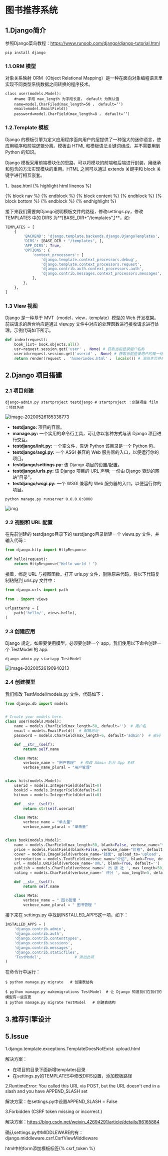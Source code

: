 # 图书推荐系统

## 1.Django简介

参照Django菜鸟教程：https://www.runoob.com/django/django-tutorial.html

```shell
pip install django
```

### 1.1.ORM 模型

对象关系映射 ORM（Object Relational Mapping）是一种在面向对象编程语言里实现不同类型系统数据之间转换的程序技术。

```
class user(models.Model):
    #name 字段 max_length 为字段长度， default 为默认值
    name=model.CharFiled(max_length=50 ， default=‘‘)
    email=model.EmailField()
    password=model.CharField(max_length=8 ， default=‘‘)
```

### 1.2.Template 模板

Django 的模板引擎为定义应用程序面向用户的层提供了一种强大的迷你语言，使应用程序和前端逻辑分离。模板由 HTML 和模板语法关键词组成，并不需要用到 Python 的知识。

Django 模板采用前端模块化的思路，可以将模块的前端和后端进行封装，用继承和包含的方法实现模块的重用。HTML 之间可以通过 extends 关键字和 block 关键字进行相互嵌套。

1．base.html
{% highlight html linenos %}
<!DOCTYPE html>
<head>
<meta charset="UTF-8">
<title>demo</title>
</head>
<body>
<!— 头部导航区域 -->
{% block nav %}
{% endblock %}
<!— 中部内容区域 -->
{% block content %}
{% endblock %}
<!— 底部区域 -->
{% block bottom %}
{% endblock %}
</body>
</html>
{% endhighlight %}

接下来我们需要向Django说明模板文件的路径，修改settings.py，修改 TEMPLATES 中的 DIRS 为**[BASE_DIR+"/templates",]**，如:

```python
TEMPLATES = [
    {
        'BACKEND': 'django.template.backends.django.DjangoTemplates',
        'DIRS': [BASE_DIR + "/templates", ],
        'APP_DIRS': True,
        'OPTIONS': {
            'context_processors': [
                'django.template.context_processors.debug',
                'django.template.context_processors.request',
                'django.contrib.auth.context_processors.auth',
                'django.contrib.messages.context_processors.messages',
            ],
        },
    },
]
```

### 1.3 View 视图

Django 是一种基于 MVT（model，view，template）模型的 Web 开发框架。前端请求的后台响应是通过 view.py 文件中对应的处理函数进行接收请求进行处理。示例代码如下所示。

```python
def index(request):
    book_list= book.objects.all()
    usr=request.session.get('user' ， None) # 获取当前登录用户名称
    userid=request.session.get('userid' ， None) # 获取当前登录用户的唯一标识 id
    return render(request ， 'home/index.html' ， locals()) # 渲染主页并向模板传递数据
```

## 2.Django 项目搭建

### 2.1 项目创建

```shell
django-admin.py startproject testdjango # startproject ：创建项目 film ：项目名称
```

![image-20200526185338773](images/image-20200526185338773.png)

- **testdjango:** 项目的容器。
- **manage.py:** 一个实用的命令行工具，可让你以各种方式与该 Django 项目进行交互。
- **testdjango/__init__.py:** 一个空文件，告诉 Python 该目录是一个 Python 包。
- **testdjango/asgi.py:** 一个 ASGI 兼容的 Web 服务器的入口，以便运行你的项目。
- **testdjango/settings.py:** 该 Django 项目的设置/配置。
- **testdjango/urls.py:** 该 Django 项目的 URL 声明; 一份由 Django 驱动的网站"目录"。
- **testdjango/wsgi.py:** 一个 WSGI 兼容的 Web 服务器的入口，以便运行你的项目。

```shell
python manage.py runserver 0.0.0.0:8000
```

![img](images/225A52EA-25EF-4BF1-AA5A-B91490CBF26D.jpg)

### 2.2 视图和 URL 配置

在先前创建的 testdjango目录下的 testdjango目录新建一个 views.py 文件，并输入代码：

```python
from django.http import HttpResponse
 
def hello(request):
    return HttpResponse("Hello world ! ")
```

接着，绑定 URL 与视图函数。打开 urls.py 文件，删除原来代码，将以下代码复制粘贴到 urls.py 文件中：

```python
from django.urls import path
 
from . import views
 
urlpatterns = [
    path('hello/', views.hello),
]
```

### 2.3 创建应用

Django 规定，如果要使用模型，必须要创建一个 app。我们使用以下命令创建一个 TestModel 的 app:

```shell
django-admin.py startapp TestModel
```

![image-20200526190940213](images/image-20200526190940213.png)

### 2.4 创建模型

我们修改 TestModel/models.py 文件，代码如下：

```python
from django.db import models


# Create your models here.
class user(models.Model):
    name = models.CharField(max_length=50, default='')  # 用户名
    email = models.EmailField()  # 邮箱地址
    password = models.CharField(max_length=6, default='admin')  # 密码

    def __str__(self):
        return self.name

    class Meta:
        verbose_name = "用户管理"  # 修改 Admin 后台 App 名称
        verbose_name_plural = "用户管理"


class hits(models.Model):
    userid = models.IntegerField(default=0)
    bookid = models.IntegerField(default=0)
    hitnum = models.IntegerField(default=0)

    def __str__(self):
        return str(self.userid)

    class Meta:
        verbose_name = "单击量"
        verbose_name_plural = "单击量"


class book(models.Model):
    name = models.CharField(max_length=50, blank=False, verbose_name="书名", default='')
    price = models.FloatField(blank=False, verbose_name="价格", default=0)
    cover = models.ImageField(verbose_name="封面", upload_to='upload', default='img/default.png')
    introduction = models.TextField(verbose_name="介绍", blank=True, default='')
    url = models.URLField(verbose_name='URL', blank=True, default='')
    publish = models.CharField(verbose_name=' 出 版 社 ', max_length=50, default='', blank=True)
    rating = models.CharField(verbose_name=' 评分 ', max_length=5, default='0')

    def __str__(self):
        return self.name

    class Meta:
        verbose_name = " 图书管理 "
        verbose_name_plural = " 图书管理 "
```

接下来在 settings.py 中找到INSTALLED_APPS这一项，如下：

```python
INSTALLED_APPS = (
    'django.contrib.admin',
    'django.contrib.auth',
    'django.contrib.contenttypes',
    'django.contrib.sessions',
    'django.contrib.messages',
    'django.contrib.staticfiles',
    'TestModel',               # 添加此项
)
```

在命令行中运行：

```shell
$ python manage.py migrate   # 创建表结构

$ python manage.py makemigrations TestModel  # 让 Django 知道我们在我们的模型有一些变更
$ python manage.py migrate TestModel   # 创建表结构
```

## 3.推荐引擎设计





## 5.Issue

1.django.template.exceptions.TemplateDoesNotExist: upload.html

解决方案：

- 在项目的目录下面新增templates目录
- 在settings.py的TEMPLATES中修改DIRS设置，添加模板路径

2.RuntimeError: You called this URL via POST, but the URL doesn't end in a slash and you have APPEND_SLASH set

解决方案：在settings.py中设置APPEND_SLASH = False

3.Forbidden (CSRF token missing or incorrect.)

解决方案：https://blog.csdn.net/weixin_42694291/article/details/86165884

确认settings.py中MIDDLEWARE的有：django.middleware.csrf.CsrfViewMiddleware

html中的form添加模板标签{% csrf_token %}

